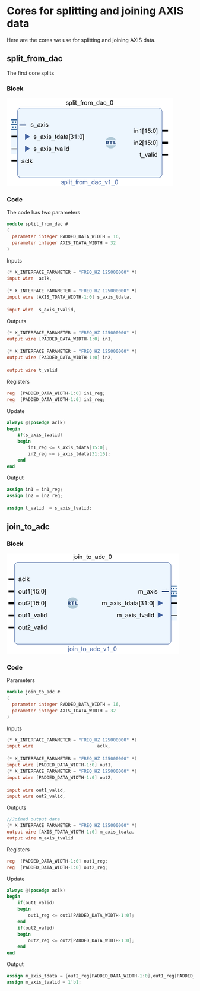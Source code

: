 # Cores for splitting and joining AXIS data

Here are the cores we use for splitting and joining AXIS data.

## split_from_dac

The first core splits 

### Block

![The split_from_dac block. It has inputs m_axis and adc_clk; m_axis contains a 32 bit vector m_axis_tdata and m_axis_tvalid. It has two 16 bit output vectors o_data_a and o_data_b.](img_splitfromdac.png)

### Code

The code has two parameters

```verilog
module split_from_dac #
(
  parameter integer PADDED_DATA_WIDTH = 16,
  parameter integer AXIS_TDATA_WIDTH = 32
)
```

Inputs

```verilog
(* X_INTERFACE_PARAMETER = "FREQ_HZ 125000000" *)
input wire	aclk,

(* X_INTERFACE_PARAMETER = "FREQ_HZ 125000000" *)
input wire [AXIS_TDATA_WIDTH-1:0] s_axis_tdata,

input wire	s_axis_tvalid,
```

Outputs

```verilog
(* X_INTERFACE_PARAMETER = "FREQ_HZ 125000000" *)  
output wire [PADDED_DATA_WIDTH-1:0] in1,

(* X_INTERFACE_PARAMETER = "FREQ_HZ 125000000" *)
output wire [PADDED_DATA_WIDTH-1:0] in2,

output wire t_valid
```

Registers

```verilog
reg  [PADDED_DATA_WIDTH-1:0] in1_reg;
reg  [PADDED_DATA_WIDTH-1:0] in2_reg;
```

Update

```verilog
always @(posedge aclk)
begin
	if(s_axis_tvalid)
	begin
    	in1_reg <= s_axis_tdata[15:0];
    	in2_reg <= s_axis_tdata[31:16];
	end
end
```

Output

```verilog
assign in1 = in1_reg;
assign in2 = in2_reg;

assign t_valid  = s_axis_tvalid;
```

## join_to_adc

### Block

![The join_to_adc block. It has inputs adc_clk, t_valid, and two 16 bit vectors o_data_a and o_data_b. It has a single output m_axis, containing a 32 bit vector m_axis_tdata and m_axis_tvalid.](img_jointoadc.png)

### Code

Parameters

```verilog
module join_to_adc #
(
  parameter integer PADDED_DATA_WIDTH = 16,
  parameter integer AXIS_TDATA_WIDTH = 32
)
```

Inputs

```verilog
(* X_INTERFACE_PARAMETER = "FREQ_HZ 125000000" *)
input wire                        aclk,

(* X_INTERFACE_PARAMETER = "FREQ_HZ 125000000" *)  
input wire [PADDED_DATA_WIDTH-1:0] out1,
(* X_INTERFACE_PARAMETER = "FREQ_HZ 125000000" *)
input wire [PADDED_DATA_WIDTH-1:0] out2,

input wire out1_valid,
input wire out2_valid,
```

Outputs

```verilog
//Joined output data
(* X_INTERFACE_PARAMETER = "FREQ_HZ 125000000" *)  
output wire [AXIS_TDATA_WIDTH-1:0] m_axis_tdata,
output wire m_axis_tvalid
```

Registers

```verilog
reg  [PADDED_DATA_WIDTH-1:0] out1_reg;
reg  [PADDED_DATA_WIDTH-1:0] out2_reg;
```

Update

```verilog
always @(posedge aclk)
begin
    if(out1_valid)
    begin
        out1_reg <= out1[PADDED_DATA_WIDTH-1:0];
    end
    if(out2_valid)
    begin
        out2_reg <= out2[PADDED_DATA_WIDTH-1:0];
    end
end
```

Output

```verilog
assign m_axis_tdata = {out2_reg[PADDED_DATA_WIDTH-1:0],out1_reg[PADDED_DATA_WIDTH-1:0]};
assign m_axis_tvalid = 1'b1;

```

